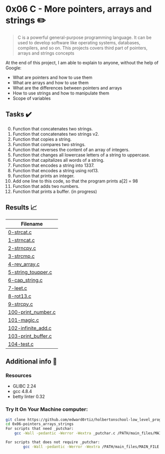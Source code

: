 # 0x06 C - More pointers, arrays and strings :pencil2:

> C is a powerful general-purpose programming language. It can be used to develop software like operating systems, databases, compilers, and so on. This projects covers third part of pointers, arrays and strings concepts

  At the end of this project, I am able to explain to anyone, without the help of Google:

* What are pointers and how to use them
* What are arrays and how to use them
* What are the differences between pointers and arrays
* How to use strings and how to manipulate them
* Scope of variables
  
## Tasks :heavy_check_mark:

0. Function that concatenates two strings.
1. Function that concatenates two strings v2.
2. Function that copies a string.
3. Function that compares two strings.
4. Function that reverses the content of an array of integers.
5. Function that changes all lowercase letters of a string to uppercase.
6. Function that capitalizes all words of a string.
7. Function that encodes a string into 1337.
8. Function that encodes a string using rot13.
9. Function that prints an integer.
10. Add one line to this code, so that the program prints a[2] = 98
11. Function that adds two numbers.
12. Function that prints a buffer. (in progress)

## Results :chart_with_upwards_trend:

| Filename |
| ------ |
| [0-strcat.c](https://github.com/edward0rtiz/holbertonschool-low_level_programming/blob/master/0x06-pointers_arrays_strings/0-strcat.c)|
| [1-strncat.c](https://github.com/edward0rtiz/holbertonschool-low_level_programming/blob/master/0x06-pointers_arrays_strings/1-strncat.c)|
| [2-strncpy.c](https://github.com/edward0rtiz/holbertonschool-low_level_programming/blob/master/0x06-pointers_arrays_strings/2-strncpy.c)|
| [3-strcmp.c](https://github.com/edward0rtiz/holbertonschool-low_level_programming/blob/master/0x06-pointers_arrays_strings/3-strcmp.c)|
| [4-rev_array.c](https://github.com/edward0rtiz/holbertonschool-low_level_programming/blob/master/0x06-pointers_arrays_strings/4-rev_array.c)|
| [5-string_toupper.c](https://github.com/edward0rtiz/holbertonschool-low_level_programming/blob/master/0x06-pointers_arrays_strings/5-string_toupper.c)|
| [6-cap_string.c](https://github.com/edward0rtiz/holbertonschool-low_level_programming/blob/master/0x06-pointers_arrays_strings/6-cap_string.c)|
| [7-leet.c](https://github.com/edward0rtiz/holbertonschool-low_level_programming/blob/master/0x06-pointers_arrays_strings/7-leet.c)|
| [8-rot13.c](https://github.com/edward0rtiz/holbertonschool-low_level_programming/blob/master/0x06-pointers_arrays_strings/8-rot13.c)|
| [9-strcpy.c](https://github.com/edward0rtiz/holbertonschool-low_level_programming/blob/master/0x05-pointers_arrays_strings/9-strcpy.c)|
| [100-print_number.c](https://github.com/edward0rtiz/holbertonschool-low_level_programming/blob/master/0x06-pointers_arrays_strings/100-print_number.c)|
| [101-magic.c](https://github.com/edward0rtiz/holbertonschool-low_level_programming/blob/master/0x06-pointers_arrays_strings/101-magic.c)|
| [102-infinite_add.c](https://github.com/edward0rtiz/holbertonschool-low_level_programming/blob/master/0x06-pointers_arrays_strings/102-infinite_add.c)|
| [103-print_buffer.c](https://github.com/edward0rtiz/holbertonschool-low_level_programming/blob/master/0x06-pointers_arrays_strings/103-print_buffer.c)|
| [104-test.c](https://github.com/edward0rtiz/holbertonschool-low_level_programming/blob/master/0x06-pointers_arrays_strings/104-test.c)|

## Additional info :construction:
### Resources

- GLIBC 2.24
- gcc 4.8.4
- betty linter 0.32


### Try It On Your Machine computer:	
```bash
git clone https://github.com/edward0rtiz/holbertonschool-low_level_programming.git
cd 0x06-pointers_arrays_strings
For scripts that need _putchar:
    gcc -Wall -pedantic -Werror -Wextra _putchar.c /PATH/main_files/MAIN_FILE.c FILENAME.c -o NEW_FILENAME

For scripts that does not require _putchar:
        gcc -Wall -pedantic -Werror -Wextra /PATH/main_files/MAIN_FILE.c FILENAME.c -o NEW_FILENAME
```

